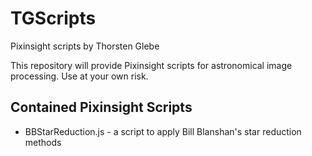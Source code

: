 # TGScripts
Pixinsight scripts by Thorsten Glebe

This repository will provide Pixinsight scripts for astronomical image processing.
Use at your own risk.

## Contained Pixinsight Scripts
- BBStarReduction.js - a script to apply Bill Blanshan's star reduction methods
